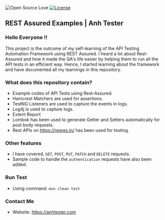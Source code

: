 ![Open Source Love](https://badges.frapsoft.com/os/v1/open-source.svg?v=103)
[![License](https://img.shields.io/badge/License-Apache%202.0-blue.svg)](https://opensource.org/licenses/Apache-2.0)

## REST Assured Examples | Anh Tester

### Hello Everyone !!
This project is the outcome of my self-learning of the API Testing Automation Framework using REST Assured. I heard a lot about Rest-Assured and how it made the QA's life easier by helping them to run all the API tests in an efficient way. Hence, I started learning about the framework and have documented all my learnings in this repository.


### What does this repository contain?
- Example codes of API Tests using Rest-Assured.
- Hamcrest Matchers are used for assertions.
- TestNG Listeners are used to capture the events in logs.
- Log4j is used to capture logs.
- Extent Report
- Lombok has been used to generate Getter and Setters automatically for post body requests.
- Rest APIs on https://reqres.in/ has been used for testing.

### Other features
- I have covered, `GET`, `POST`, `PUT`, `PATCH` and `DELETE` requests.
- Sample code to handle the `authentication` requests have also been added.

### Run Test
- Using command: `mvn clean test`

### Contact Me
- Website: https://anhtester.com